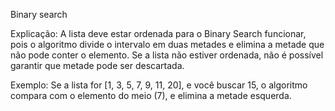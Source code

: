Binary search

Explicação: A lista deve estar ordenada para o Binary Search funcionar, pois o algoritmo divide o intervalo em duas metades e elimina a metade que não pode conter o elemento.
Se a lista não estiver ordenada, não é possível garantir que metade pode ser descartada.

Exemplo: Se a lista for [1, 3, 5, 7, 9, 11, 20], e você buscar 15, o algoritmo compara com o elemento do meio (7), e elimina a metade esquerda.
